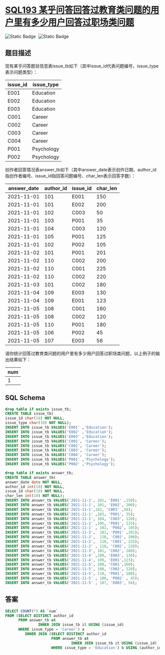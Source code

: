 # [SQL193 某乎问答回答过教育类问题的用户里有多少用户回答过职场类问题](https://www.nowcoder.com/practice/b02cf9ee7b9f4cdda308f8155ff3415d?tpId=268&tags=&title=&difficulty=0&judgeStatus=0&rp=0&sourceUrl=%2Fexam%2Foj)

<div style="display:flex;">
  <img style="margin-right: 8px;" alt="Static Badge" src="https://img.shields.io/badge/%E9%9A%BE%E5%BA%A6-%E4%B8%AD%E7%AD%89-%23f5b900?style=flat">
  <img style="margin-right: 8px;" alt="Static Badge" src="https://img.shields.io/badge/%E6%95%B0%E6%8D%AE%E5%BA%93-%23b1b3b8?style=flat">
</div>

## 题目描述

现有某乎问答题目信息表issue_tb如下（其中issue_id代表问题编号，issue_type表示问题类型）：

| issue_id | issue_type |
| -------- | ---------- |
| E001     | Education  |
| E002     | Education  |
| E003     | Education  |
| C001     | Career     |
| C002     | Career     |
| C003     | Career     |
| C004     | Career     |
| P001     | Psychology |
| P002     | Psychology |

创作者回答情况表answer_tb如下（其中answer_date表示创作日期、author_id指创作者编号、issue_id指回答问题编号、char_len表示回答字数）：

| answer_date | author_id | issue_id | char_len |
| ----------- | --------- | -------- | -------- |
| 2021-11-01  | 101       | E001     | 150      |
| 2021-11-01  | 101       | E002     | 200      |
| 2021-11-01  | 102       | C003     | 50       |
| 2021-11-01  | 103       | P001     | 35       |
| 2021-11-01  | 104       | C003     | 120      |
| 2021-11-01  | 105       | P001     | 125      |
| 2021-11-01  | 102       | P002     | 105      |
| 2021-11-02  | 101       | P001     | 201      |
| 2021-11-02  | 110       | C002     | 200      |
| 2021-11-02  | 110       | C001     | 225      |
| 2021-11-02  | 110       | C002     | 220      |
| 2021-11-03  | 101       | C002     | 180      |
| 2021-11-04  | 109       | E003     | 130      |
| 2021-11-04  | 109       | E001     | 123      |
| 2021-11-05  | 108       | C001     | 160      |
| 2021-11-05  | 108       | C002     | 120      |
| 2021-11-05  | 110       | P001     | 180      |
| 2021-11-05  | 106       | P002     | 45       |
| 2021-11-05  | 107       | E003     | 56       |

请你统计回答过教育类问题的用户里有多少用户回答过职场类问题，以上例子的输出结果如下：

| num  |
| ---- |
| 1    |

## SQL Schema

```sql
drop table if exists issue_tb;
CREATE TABLE issue_tb(
issue_id char(10) NOT NULL, 
issue_type char(10) NOT NULL);
INSERT INTO issue_tb VALUES('E001' ,'Education');
INSERT INTO issue_tb VALUES('E002' ,'Education');
INSERT INTO issue_tb VALUES('E003' ,'Education');
INSERT INTO issue_tb VALUES('C001', 'Career');
INSERT INTO issue_tb VALUES('C002', 'Career');
INSERT INTO issue_tb VALUES('C003', 'Career');
INSERT INTO issue_tb VALUES('C004', 'Career');
INSERT INTO issue_tb VALUES('P001' ,'Psychology');
INSERT INTO issue_tb VALUES('P002' ,'Psychology');

drop table if exists answer_tb;
CREATE TABLE answer_tb(
answer_date date NOT NULL, 
author_id int(10) NOT NULL,
issue_id char(10) NOT NULL,
char_len int(10) NOT NULL);
INSERT INTO answer_tb VALUES('2021-11-1', 101, 'E001' ,150);
INSERT INTO answer_tb VALUES('2021-11-1', 101, 'E002', 200);
INSERT INTO answer_tb VALUES('2021-11-1',102, 'C003' ,50);
INSERT INTO answer_tb VALUES('2021-11-1' ,103, 'P001', 35);
INSERT INTO answer_tb VALUES('2021-11-1', 104, 'C003', 120);
INSERT INTO answer_tb VALUES('2021-11-1' ,105, 'P001', 125);
INSERT INTO answer_tb VALUES('2021-11-1' , 102, 'P002', 105);
INSERT INTO answer_tb VALUES('2021-11-2',  101, 'P001' ,201);
INSERT INTO answer_tb VALUES('2021-11-2',  110, 'C002', 200);
INSERT INTO answer_tb VALUES('2021-11-2',  110, 'C001', 225);
INSERT INTO answer_tb VALUES('2021-11-2' , 110, 'C002', 220);
INSERT INTO answer_tb VALUES('2021-11-3', 101, 'C002', 180);
INSERT INTO answer_tb VALUES('2021-11-4' ,109, 'E003', 130);
INSERT INTO answer_tb VALUES('2021-11-4', 109, 'E001',123);
INSERT INTO answer_tb VALUES('2021-11-5', 108, 'C001',160);
INSERT INTO answer_tb VALUES('2021-11-5', 108, 'C002', 120);
INSERT INTO answer_tb VALUES('2021-11-5', 110, 'P001', 180);
INSERT INTO answer_tb VALUES('2021-11-5' , 106, 'P002' , 45);
INSERT INTO answer_tb VALUES('2021-11-5' , 107, 'E003', 56);
```

## 答案

```sql
SELECT COUNT(*) AS `num`
FROM (SELECT DISTINCT author_id
      FROM answer_tb at
               INNER JOIN issue_tb it USING (issue_id)
      WHERE issue_type = 'Career') a
         INNER JOIN (SELECT DISTINCT author_id
                     FROM answer_tb at
                              INNER JOIN issue_tb it USING (issue_id)
                     WHERE issue_type = 'Education') b USING (author_id);
```

